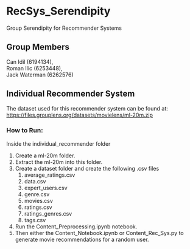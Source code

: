# RecSys_Serendipity
Group Serendipity for Recommender Systems

## Group Members
Can Idil (6194134), \
Roman Ilic (6253448), \
Jack Waterman (6262576) 

## Individual Recommender System

The dataset used for this recommender system can be found at: https://files.grouplens.org/datasets/movielens/ml-20m.zip

### How to Run:
Inside the individual_recommender folder 
1. Create a ml-20m folder.
2. Extract the ml-20m into this folder.
3. Create a dataset folder and create the following .csv files 
   1. average_ratings.csv
   2. data.csv 
   3. expert_users.csv 
   4. genre.csv 
   5. movies.csv 
   6. ratings.csv 
   7. ratings_genres.csv 
   8. tags.csv
4. Run the Content_Preprocessing.ipynb notebook.
5. Then either the Content_Notebook.ipynb or Content_Rec_Sys.py to generate movie recommendations for a random user.



